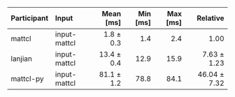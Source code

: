| Participant | Input | Mean [ms] | Min [ms] | Max [ms] | Relative |
|:---|:---|---:|---:|---:|---:|
| mattcl | input-mattcl | 1.8 ± 0.3 | 1.4 | 2.4 | 1.00 |
| lanjian | input-mattcl | 13.4 ± 0.4 | 12.9 | 15.9 | 7.63 ± 1.23 |
| mattcl-py | input-mattcl | 81.1 ± 1.2 | 78.8 | 84.1 | 46.04 ± 7.32 |
